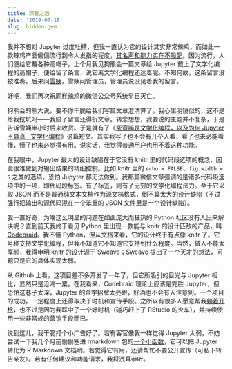```yaml
---
title: 深巷之酒
date: '2019-07-18'
slug: hidden-gem
---
```


我并不想对 Jupyter 过度吐槽，但我一直认为它的设计其实非常辣鸡，而如此一款辣鸡产品偏偏流行到令人发指的程度，[其名声和能力实在不般配](/cn/2019/04/sapiens-notes/)。因为流行，人们便给它戴各种高帽子。上个月我见狗熊会一篇文章给 Jupyter 戴上了文学化编程的高帽子，便给留了条言，说它离文学化编程还远着呢。不知何故，这条留言没被准奏。后来问[雪姨](/cn/2019/01/copss-6/)，雪姨问管理员，管理员说没见着我的留言。

好吧，我们再次祝[同样辣鸡](/cn/2017/05/wechat/)的微信公众号系统早日灭亡。

狗熊会的熊大说，要不你干脆给我们写篇文章澄清算了。我心里明镜似的，这不是给我挖坑吗——我赔了留言还得折文章。转念想想，我要说的主题并不复杂，于是告诉雪姨半小时后来收货。于是就有了《[究竟嘛是文学化编程，以及为何 Jupyter 不算真 · 文学化编程](https://mp.weixin.qq.com/s/vIH1KPSRNE7GogAWsonodA)》这篇短文。其实我写了也不会有几个人看，看了也未必能看懂，懂了也未必觉得有用。说实话，我觉得普通用户也用不着这种功能。

在我眼中，Jupyter 最大的设计缺陷在于它没有 knitr 里的代码段选项的概念，因此很难做到对输出结果的精细控制。比如 knitr 里的 `echo = FALSE`、`fig.width = 5` 之类的选项，恐怕 Jupyter 都无法做到。我那篇微信文章强调的是诸多代码段选项中的一项，即代码段标签。有了标签，则有了无穷的文学化编程法力。至于它采取 JSON 而不是普通纯文本文档作为源文档格式，倒不算太大的设计缺陷（不过强行把输出和源代码混在一个笨重的 JSON 文件里是一个设计缺陷）。

我一直好奇，为啥这么明显的问题在如此庞大而狂热的 Python 社区没有人出来解决呢？直到前天我终于看见 Python 里出现一款能与 knitr 的设计匹敌的产品，叫 [Codebraid](https://github.com/gpoore/codebraid)。我不懂 Python，但从文档来看，它的设计终于有点像 knitr 了。它号称支持文学化编程，但我不知道它不知道它支持到什么程度。当然，做人不能太厚颜，我得申明 knitr 的设计源于 Sweave；Sweave 提出了一个天才的想法，问题只是它的具体实现太弱。

从 Github 上看，这项目差不多开发了一年了，但它所吸引的目光与 Jupyter 相比，显然只是沧海一粟。在我看来，Codebraid 理论上应该是完胜 Jupyter，但恐怕这巷子太深，Jupyter 的金字招牌太亮眼，好酒也不会有人注意到。一个项目的成功，一定程度上还得取决于时机和宣传手段。之所以有很多人愿意帮我[躺着开枪](/cn/2019/07/flywheel/)，也不过是因为我踩中了一个好时机（碰巧赶上了 RStudio 的火车），并持续使用一些非常规的营销手段而已。

说到这儿，我干脆打个小广告好了。若有客官像我一样觉得 Jupyter 太弱，不妨尝试一下我几个月前偷偷塞进 rmarkdown 包的[一个小函数](https://rmarkdown.rstudio.com/docs/reference/convert_ipynb.html)，它可以把 Jupyter 转化为 R Markdown 文档哟。若觉得它有用，还请帮忙不要公开宣传（可私下转告亲友）。若有任何建议和功能请求，我将洗耳恭听。
